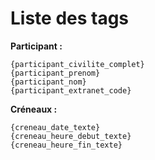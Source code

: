 # Liste des tags

**Participant :**
```
{participant_civilite_complet}
{participant_prenom} 
{participant_nom}
{participant_extranet_code}

```

**Créneaux :** 
```
{creneau_date_texte}
{creneau_heure_debut_texte}
{creneau_heure_fin_texte}
```
